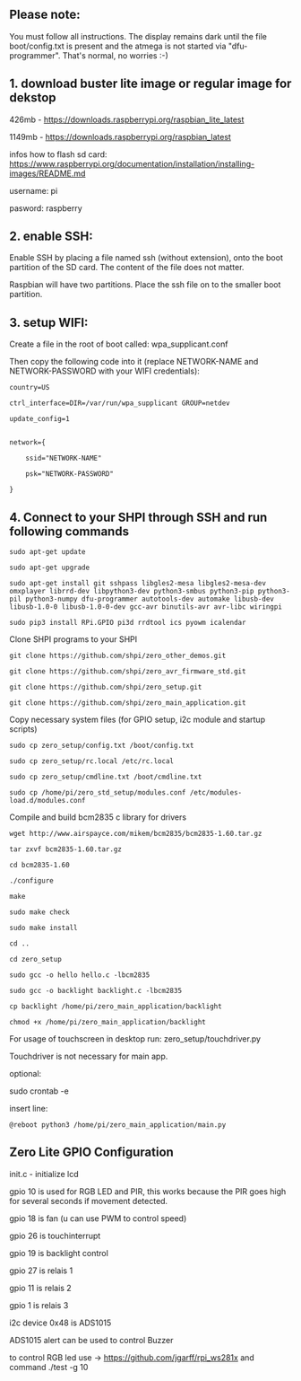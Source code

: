## Please note:


You must follow all instructions. The display remains dark until the file boot/config.txt is present
and the atmega is not started via "dfu-programmer". That's normal, no worries :-)


## 1. download buster lite image or regular image for dekstop

426mb  - https://downloads.raspberrypi.org/raspbian_lite_latest

1149mb -  https://downloads.raspberrypi.org/raspbian_latest


infos how to flash sd card: https://www.raspberrypi.org/documentation/installation/installing-images/README.md


username: pi

pasword: raspberry


## 2. enable SSH:

Enable SSH by placing a file named ssh (without extension), onto the boot partition of the SD card. The content of the file does not matter.

Raspbian will have two partitions. Place the ssh file on to the smaller boot partition.




## 3. setup WIFI:

Create a file in the root of boot called: wpa_supplicant.conf

Then copy the following code into it (replace NETWORK-NAME and NETWORK-PASSWORD with your WIFI credentials):

```console
country=US

ctrl_interface=DIR=/var/run/wpa_supplicant GROUP=netdev

update_config=1


network={

    ssid="NETWORK-NAME"

    psk="NETWORK-PASSWORD"

}
```

## 4. Connect to your SHPI through SSH and run following commands

```
sudo apt-get update

sudo apt-get upgrade

sudo apt-get install git sshpass libgles2-mesa libgles2-mesa-dev omxplayer librrd-dev libpython3-dev python3-smbus python3-pip python3-pil python3-numpy dfu-programmer autotools-dev automake libusb-dev libusb-1.0-0 libusb-1.0-0-dev gcc-avr binutils-avr avr-libc wiringpi

sudo pip3 install RPi.GPIO pi3d rrdtool ics pyowm icalendar 
```

Clone SHPI programs to your SHPI

```
git clone https://github.com/shpi/zero_other_demos.git

git clone https://github.com/shpi/zero_avr_firmware_std.git

git clone https://github.com/shpi/zero_setup.git

git clone https://github.com/shpi/zero_main_application.git
```

Copy necessary system files (for GPIO setup, i2c module and startup scripts)

```
sudo cp zero_setup/config.txt /boot/config.txt

sudo cp zero_setup/rc.local /etc/rc.local

sudo cp zero_setup/cmdline.txt /boot/cmdline.txt

sudo cp /home/pi/zero_std_setup/modules.conf /etc/modules-load.d/modules.conf

```

Compile and build bcm2835 c library for drivers

```
wget http://www.airspayce.com/mikem/bcm2835/bcm2835-1.60.tar.gz

tar zxvf bcm2835-1.60.tar.gz

cd bcm2835-1.60

./configure

make

sudo make check

sudo make install

cd ..

cd zero_setup

sudo gcc -o hello hello.c -lbcm2835

sudo gcc -o backlight backlight.c -lbcm2835

cp backlight /home/pi/zero_main_application/backlight

chmod +x /home/pi/zero_main_application/backlight
```

For usage of touchscreen in desktop run: zero_setup/touchdriver.py

Touchdriver is not necessary for main app.

optional:

sudo crontab -e

insert line: 

```console
@reboot python3 /home/pi/zero_main_application/main.py
```

## Zero Lite GPIO Configuration

init.c   - initialize lcd

gpio 10  is used for RGB LED and PIR, this works because the PIR goes high for several seconds if movement detected.

gpio 18  is fan (u can use PWM to control speed)

gpio 26  is touchinterrupt

gpio 19 is backlight control

gpio 27 is relais  1

gpio 11 is relais 2

gpio 1   is relais 3

i2c device 0x48 is ADS1015

ADS1015 alert can be used to control Buzzer

to control  RGB led use  -> https://github.com/jgarff/rpi_ws281x    and command ./test -g 10






